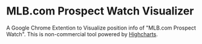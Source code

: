 # MLB.com Prospect Watch Visualizer

A Google Chrome Extention to Visualize position info of "MLB.com Prospect Watch".
This is non-commercial tool powered by [Highcharts](https://www.highcharts.com/).
